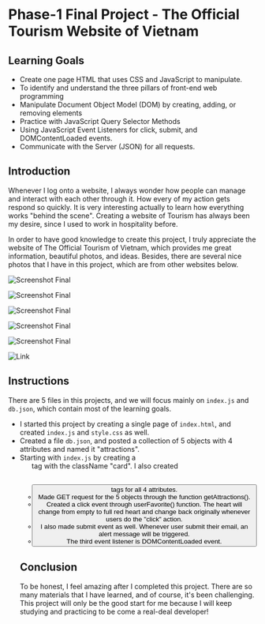 # Phase-1 Final Project - The Official Tourism Website of Vietnam 

## Learning Goals

* Create one page HTML that uses CSS and JavaScript to manipulate.
* To identify and understand the three pillars of front-end web programming
* Manipulate Document Object Model (DOM) by creating, adding, or removing elements
* Practice with JavaScript Query Selector Methods
* Using JavaScript Event Listeners for click, submit, and DOMContentLoaded events.
* Communicate with the Server (JSON) for all requests.

## Introduction

Whenever I log onto a website, I always wonder how people can manage and interact with each other through it. How every of my action gets respond so quickly. It is very interesting actually to learn how everything works "behind the scene". Creating a website of Tourism has always been my desire, since I used to work in hospitality before. 

In order to have good knowledge to create this project, I truly appreciate the website of The Official Tourism of Vietnam, which provides me great information, beautiful photos, and ideas. Besides, there are several nice photos that I have in this project, which are from other websites below.

![Screenshot Final](https://globalgrasshopper.com/wp-content/uploads/2011/11/Top-10-of-the-most-beautiful-places-to-visit-in-Vietnam.jpg)

![Screenshot Final](https://img.theculturetrip.com/1440x807/smart/wp-content/uploads/2018/04/sctp0151-aodai-fashion-show-hue-festival-hue-vietnam-pham-10.jpg)

![Screenshot Final](https://bamboovillageresortvn.com/wp-content/uploads/2017/10/002-ho-chi-minh-city.jpg)

![Screenshot Final](http://www.destination360.com/asia/vietnam/images/s/beaches.jpg)

![Screenshot Final](https://www.lasinfoniadelreyhotel.com/img/upload/tet_food.gif)

![Link](https://vietnam.travel/node/1336)

## Instructions


There are 5 files in this projects, and we will focus mainly on `index.js` and `db.json`, which contain most of the learning goals.

* I started this project by creating a single page of `index.html`, and created `index.js` and `style.css` as well.
* Created a file `db.json`, and posted a collection of 5 objects with 4 attributes and named it "attractions".
* Starting with `index.js` by creating a <ul> tag with the className "card". I also created <img><h2><p><button> tags for all 4 attributes.
* Made GET request for the 5 objects through the function getAttractions().
* Created a click event through userFavorite() function. The heart will change from empty to full red heart and change back originally whenever users do the "click" action.
* I also made submit event as well. Whenever user submit their email, an alert message will be triggered.
* The third event listener is DOMContentLoaded event.

## Conclusion

To be honest, I feel amazing after I completed this project. There are so many materials that I have learned, and of course, it's been challenging. This project will only be the good start for me because I will keep studying and practicing to be come a real-deal developer!